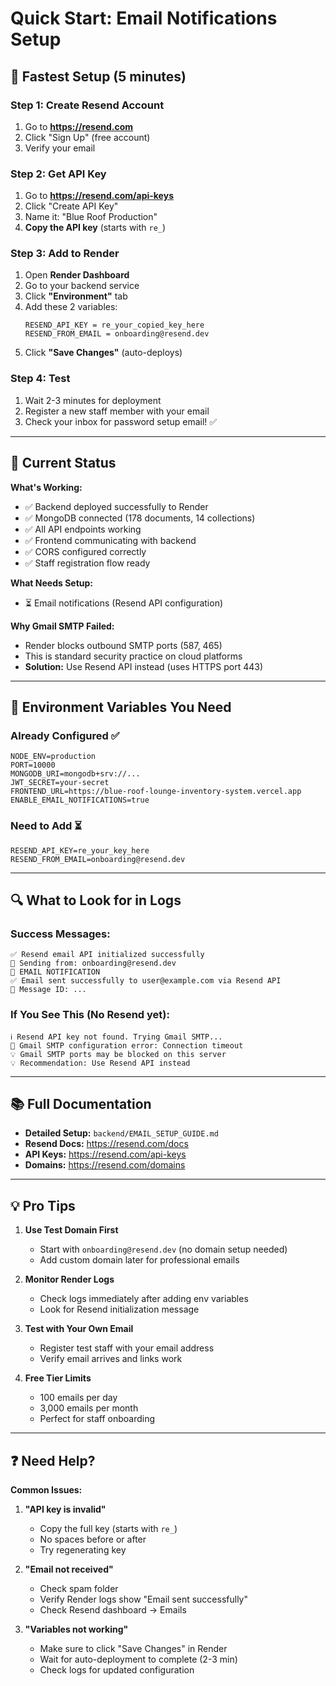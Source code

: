 # Quick Start: Email Notifications Setup

## 🚀 Fastest Setup (5 minutes)

### Step 1: Create Resend Account
1. Go to **https://resend.com**
2. Click "Sign Up" (free account)
3. Verify your email

### Step 2: Get API Key
1. Go to **https://resend.com/api-keys**
2. Click "Create API Key"
3. Name it: "Blue Roof Production"
4. **Copy the API key** (starts with `re_`)

### Step 3: Add to Render
1. Open **Render Dashboard**
2. Go to your backend service
3. Click **"Environment"** tab
4. Add these 2 variables:
   ```
   RESEND_API_KEY = re_your_copied_key_here
   RESEND_FROM_EMAIL = onboarding@resend.dev
   ```
5. Click **"Save Changes"** (auto-deploys)

### Step 4: Test
1. Wait 2-3 minutes for deployment
2. Register a new staff member with your email
3. Check your inbox for password setup email! ✅

---

## 🎯 Current Status

**What's Working:**
- ✅ Backend deployed successfully to Render
- ✅ MongoDB connected (178 documents, 14 collections)
- ✅ All API endpoints working
- ✅ Frontend communicating with backend
- ✅ CORS configured correctly
- ✅ Staff registration flow ready

**What Needs Setup:**
- ⏳ Email notifications (Resend API configuration)

**Why Gmail SMTP Failed:**
- Render blocks outbound SMTP ports (587, 465)
- This is standard security practice on cloud platforms
- **Solution:** Use Resend API instead (uses HTTPS port 443)

---

## 📧 Environment Variables You Need

### Already Configured ✅
```env
NODE_ENV=production
PORT=10000
MONGODB_URI=mongodb+srv://...
JWT_SECRET=your-secret
FRONTEND_URL=https://blue-roof-lounge-inventory-system.vercel.app
ENABLE_EMAIL_NOTIFICATIONS=true
```

### Need to Add ⏳
```env
RESEND_API_KEY=re_your_key_here
RESEND_FROM_EMAIL=onboarding@resend.dev
```

---

## 🔍 What to Look for in Logs

### Success Messages:
```
✅ Resend email API initialized successfully
📧 Sending from: onboarding@resend.dev
📧 EMAIL NOTIFICATION
✅ Email sent successfully to user@example.com via Resend API
📧 Message ID: ...
```

### If You See This (No Resend yet):
```
ℹ️ Resend API key not found. Trying Gmail SMTP...
📧 Gmail SMTP configuration error: Connection timeout
💡 Gmail SMTP ports may be blocked on this server
💡 Recommendation: Use Resend API instead
```

---

## 📚 Full Documentation

- **Detailed Setup:** `backend/EMAIL_SETUP_GUIDE.md`
- **Resend Docs:** https://resend.com/docs
- **API Keys:** https://resend.com/api-keys
- **Domains:** https://resend.com/domains

---

## 💡 Pro Tips

1. **Use Test Domain First**
   - Start with `onboarding@resend.dev` (no domain setup needed)
   - Add custom domain later for professional emails

2. **Monitor Render Logs**
   - Check logs immediately after adding env variables
   - Look for Resend initialization message

3. **Test with Your Own Email**
   - Register test staff with your email address
   - Verify email arrives and links work

4. **Free Tier Limits**
   - 100 emails per day
   - 3,000 emails per month
   - Perfect for staff onboarding

---

## ❓ Need Help?

**Common Issues:**

1. **"API key is invalid"**
   - Copy the full key (starts with `re_`)
   - No spaces before or after
   - Try regenerating key

2. **"Email not received"**
   - Check spam folder
   - Verify Render logs show "Email sent successfully"
   - Check Resend dashboard → Emails

3. **"Variables not working"**
   - Make sure to click "Save Changes" in Render
   - Wait for auto-deployment to complete (2-3 min)
   - Check logs for updated configuration

